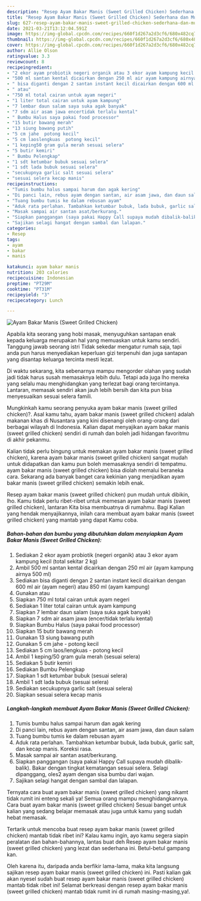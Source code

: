 ```yaml
---
description: "Resep Ayam Bakar Manis (Sweet Grilled Chicken) Sederhana dan Mudah Dibuat"
title: "Resep Ayam Bakar Manis (Sweet Grilled Chicken) Sederhana dan Mudah Dibuat"
slug: 627-resep-ayam-bakar-manis-sweet-grilled-chicken-sederhana-dan-mudah-dibuat
date: 2021-03-21T13:12:04.591Z
image: https://img-global.cpcdn.com/recipes/660f1d267a2d3cf6/680x482cq70/ayam-bakar-manis-sweet-grilled-chicken-foto-resep-utama.jpg
thumbnail: https://img-global.cpcdn.com/recipes/660f1d267a2d3cf6/680x482cq70/ayam-bakar-manis-sweet-grilled-chicken-foto-resep-utama.jpg
cover: https://img-global.cpcdn.com/recipes/660f1d267a2d3cf6/680x482cq70/ayam-bakar-manis-sweet-grilled-chicken-foto-resep-utama.jpg
author: Allie Olson
ratingvalue: 3.3
reviewcount: 8
recipeingredient:
- "2 ekor ayam probiotik negeri organik atau 3 ekor ayam kampung kecil total sekitar 2 kg"
- "500 ml santan kental dicairkan dengan 250 ml air ayam kampung airnya 500 ml"
- " bisa diganti dengan 2 santan instant kecil dicairkan dengan 600 ml air ayam negeri atau 850 ml ayam kampung"
- " atau"
- "750 ml total cairan untuk ayam negeri"
- "1 liter total cairan untuk ayam kampung"
- "7 lembar daun salam saya suka agak banyak"
- "7 sdm air asam jawa encertidak terlalu kental"
- " Bumbu Halus saya pakai food processor"
- "15 butir bawang merah"
- "13 siung bawang putih"
- "5 cm jahe  potong kecil"
- "5 cm laoslengkuas  potong kecil"
- "1 keping50 gram gula merah sesuai selera"
- "5 butir kemiri"
- " Bumbu Pelengkap"
- "1 sdt ketumbar bubuk sesuai selera"
- "1 sdt lada bubuk sesuai selera"
- "secukupnya garlic salt sesuai selera"
- "sesuai selera kecap manis"
recipeinstructions:
- "Tumis bumbu halus sampai harum dan agak kering"
- "Di panci lain, rebus ayam dengan santan, air asam jawa, dan daun salam"
- "Tuang bumbu tumis ke dalam rebusan ayam"
- "Aduk rata perlahan. Tambahkan ketumbar bubuk, lada bubuk, garlic salt, dan kecap manis. Koreksi rasa."
- "Masak sampai air santan asat/berkurang."
- "Siapkan panggangan (saya pakai Happy Call supaya mudah dibalik-balik). Bakar dengan tingkat kematangan sesuai selera. Selagi dipanggang, oles2 ayam dengan sisa bumbu dari wajan."
- "Sajikan selagi hangat dengan sambal dan lalapan."
categories:
- Resep
tags:
- ayam
- bakar
- manis

katakunci: ayam bakar manis 
nutrition: 203 calories
recipecuisine: Indonesian
preptime: "PT29M"
cooktime: "PT31M"
recipeyield: "3"
recipecategory: Lunch

---
```



![Ayam Bakar Manis (Sweet Grilled Chicken)](https://img-global.cpcdn.com/recipes/660f1d267a2d3cf6/680x482cq70/ayam-bakar-manis-sweet-grilled-chicken-foto-resep-utama.jpg)

Apabila kita seorang yang hobi masak, menyuguhkan santapan enak kepada keluarga merupakan hal yang memuaskan untuk kamu sendiri. Tanggung jawab seorang istri Tidak sekedar mengatur rumah saja, tapi anda pun harus menyediakan keperluan gizi terpenuhi dan juga santapan yang disantap keluarga tercinta mesti lezat.

Di waktu  sekarang, kita sebenarnya mampu mengorder olahan yang sudah jadi tidak harus susah memasaknya lebih dulu. Tetapi ada juga lho mereka yang selalu mau menghidangkan yang terlezat bagi orang tercintanya. Lantaran, memasak sendiri akan jauh lebih bersih dan kita pun bisa menyesuaikan sesuai selera famili. 



Mungkinkah kamu seorang penyuka ayam bakar manis (sweet grilled chicken)?. Asal kamu tahu, ayam bakar manis (sweet grilled chicken) adalah makanan khas di Nusantara yang kini disenangi oleh orang-orang dari berbagai wilayah di Indonesia. Kalian dapat menyajikan ayam bakar manis (sweet grilled chicken) sendiri di rumah dan boleh jadi hidangan favoritmu di akhir pekanmu.

Kalian tidak perlu bingung untuk memakan ayam bakar manis (sweet grilled chicken), karena ayam bakar manis (sweet grilled chicken) sangat mudah untuk didapatkan dan kamu pun boleh memasaknya sendiri di tempatmu. ayam bakar manis (sweet grilled chicken) bisa diolah memalui beraneka cara. Sekarang ada banyak banget cara kekinian yang menjadikan ayam bakar manis (sweet grilled chicken) semakin lebih enak.

Resep ayam bakar manis (sweet grilled chicken) pun mudah untuk dibikin, lho. Kamu tidak perlu ribet-ribet untuk memesan ayam bakar manis (sweet grilled chicken), lantaran Kita bisa membuatnya di rumahmu. Bagi Kalian yang hendak menyajikannya, inilah cara membuat ayam bakar manis (sweet grilled chicken) yang mantab yang dapat Kamu coba.

<!--inarticleads1-->

##### Bahan-bahan dan bumbu yang dibutuhkan dalam menyiapkan Ayam Bakar Manis (Sweet Grilled Chicken):

1. Sediakan 2 ekor ayam probiotik (negeri organik) atau 3 ekor ayam kampung kecil (total sekitar 2 kg)
1. Ambil 500 ml santan kental dicairkan dengan 250 ml air (ayam kampung airnya 500 ml)
1. Sediakan  bisa diganti dengan 2 santan instant kecil dicairkan dengan 600 ml air (ayam negeri) atau 850 ml (ayam kampung)
1. Gunakan  atau
1. Siapkan 750 ml total cairan untuk ayam negeri
1. Sediakan 1 liter total cairan untuk ayam kampung
1. Siapkan 7 lembar daun salam (saya suka agak banyak)
1. Siapkan 7 sdm air asam jawa (encer/tidak terlalu kental)
1. Siapkan  Bumbu Halus (saya pakai food processor)
1. Siapkan 15 butir bawang merah
1. Gunakan 13 siung bawang putih
1. Gunakan 5 cm jahe - potong kecil
1. Sediakan 5 cm laos/lengkuas - potong kecil
1. Ambil 1 keping/50 gram gula merah (sesuai selera)
1. Sediakan 5 butir kemiri
1. Sediakan  Bumbu Pelengkap
1. Siapkan 1 sdt ketumbar bubuk (sesuai selera)
1. Ambil 1 sdt lada bubuk (sesuai selera)
1. Sediakan secukupnya garlic salt (sesuai selera)
1. Siapkan sesuai selera kecap manis




<!--inarticleads2-->

##### Langkah-langkah membuat Ayam Bakar Manis (Sweet Grilled Chicken):

1. Tumis bumbu halus sampai harum dan agak kering
1. Di panci lain, rebus ayam dengan santan, air asam jawa, dan daun salam
1. Tuang bumbu tumis ke dalam rebusan ayam
1. Aduk rata perlahan. Tambahkan ketumbar bubuk, lada bubuk, garlic salt, dan kecap manis. Koreksi rasa.
1. Masak sampai air santan asat/berkurang.
1. Siapkan panggangan (saya pakai Happy Call supaya mudah dibalik-balik). Bakar dengan tingkat kematangan sesuai selera. Selagi dipanggang, oles2 ayam dengan sisa bumbu dari wajan.
1. Sajikan selagi hangat dengan sambal dan lalapan.




Ternyata cara buat ayam bakar manis (sweet grilled chicken) yang nikamt tidak rumit ini enteng sekali ya! Semua orang mampu menghidangkannya. Cara buat ayam bakar manis (sweet grilled chicken) Sesuai banget untuk kalian yang sedang belajar memasak atau juga untuk kamu yang sudah hebat memasak.

Tertarik untuk mencoba buat resep ayam bakar manis (sweet grilled chicken) mantab tidak ribet ini? Kalau kamu ingin, ayo kamu segera siapin peralatan dan bahan-bahannya, lantas buat deh Resep ayam bakar manis (sweet grilled chicken) yang lezat dan sederhana ini. Betul-betul gampang kan. 

Oleh karena itu, daripada anda berfikir lama-lama, maka kita langsung sajikan resep ayam bakar manis (sweet grilled chicken) ini. Pasti kalian gak akan nyesel sudah buat resep ayam bakar manis (sweet grilled chicken) mantab tidak ribet ini! Selamat berkreasi dengan resep ayam bakar manis (sweet grilled chicken) mantab tidak rumit ini di rumah masing-masing,ya!.

